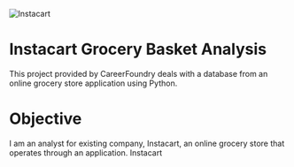 ![Instacart](https://user-images.githubusercontent.com/131905166/234713298-6346076f-0530-41ab-ad90-08482e7326b8.png)
# Instacart Grocery Basket Analysis
This project provided by CareerFoundry deals with a database from an online grocery store application using Python.
# Objective
I am an analyst for existing company, Instacart, an online grocery store that operates through an application.
Instacart 
